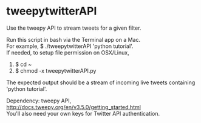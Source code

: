 # tweepytwitterAPI

Use the tweepy API to stream tweets for a given filter.   

Run this script in bash via the Terminal app on a Mac.  
For example, $ ./tweepytwitterAPI 'python tutorial'.  
If needed, to setup file permission on OSX/Linux,   
  1. $ cd ~  
  2. $ chmod -x tweepytwitterAPI.py
  
The expected output should be a stream of incoming live tweets containing 'python tutorial'.   

Dependency: tweepy API, http://docs.tweepy.org/en/v3.5.0/getting_started.html  
You'll also need your own keys for Twitter API authentication.   
